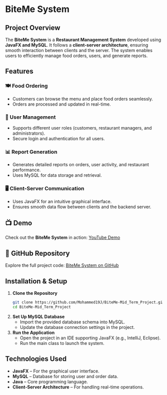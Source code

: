 # BiteMe System

## Project Overview
The **BiteMe System** is a **Restaurant Management System** developed using **JavaFX and MySQL**. It follows a **client-server architecture**, ensuring smooth interaction between clients and the server. The system enables users to efficiently manage food orders, users, and generate reports.

## Features
### 🍽️ Food Ordering
- Customers can browse the menu and place food orders seamlessly.
- Orders are processed and updated in real-time.

### 👥 User Management
- Supports different user roles (customers, restaurant managers, and administrators).
- Secure login and authentication for all users.

### 📊 Report Generation
- Generates detailed reports on orders, user activity, and restaurant performance.
- Uses MySQL for data storage and retrieval.

### 🖥️ Client-Server Communication
- Uses JavaFX for an intuitive graphical interface.
- Ensures smooth data flow between clients and the backend server.

## 📺 Demo
Check out the **BiteMe System** in action: [YouTube Demo](https://youtu.be/Fin6E6x_z44)

## 🔗 GitHub Repository
Explore the full project code: [BiteMe System on GitHub](https://github.com/Mohammed19J/BiteMe-Mid_Term_Project)

## Installation & Setup
1. **Clone the Repository**
   ```sh
   git clone https://github.com/Mohammed19J/BiteMe-Mid_Term_Project.git
   cd BiteMe-Mid_Term_Project
   ```
2. **Set Up MySQL Database**
   - Import the provided database schema into MySQL.
   - Update the database connection settings in the project.
3. **Run the Application**
   - Open the project in an IDE supporting JavaFX (e.g., IntelliJ, Eclipse).
   - Run the main class to launch the system.

## Technologies Used
- **JavaFX** – For the graphical user interface.
- **MySQL** – Database for storing user and order data.
- **Java** – Core programming language.
- **Client-Server Architecture** – For handling real-time operations.

